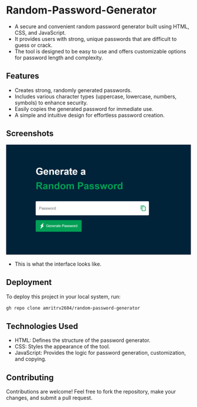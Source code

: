 # Random-Password-Generator

- A secure and convenient random password generator built using HTML, CSS, and JavaScript.
- It provides users with strong, unique passwords that are difficult to guess or crack.
- The tool is designed to be easy to use and offers customizable options for password length and complexity.


## Features

- Creates strong, randomly generated passwords.
- Includes various character types (uppercase, lowercase, numbers, symbols) to enhance security.
- Easily copies the generated password for immediate use.
- A simple and intuitive design for effortless password creation.


## Screenshots

![Password generator project](https://github.com/amritrv2604/random-password-generator/blob/main/images/project.png?raw=true)
- This is what the interface looks like.


## Deployment

To deploy this project in your local system, run:
```bash
gh repo clone amritrv2604/random-password-generator
```


## Technologies Used

- HTML: Defines the structure of the password generator.
- CSS: Styles the appearance of the tool.
- JavaScript: Provides the logic for password generation, customization, and copying.


## Contributing

Contributions are welcome! Feel free to fork the repository, make your changes, and submit a pull request.
